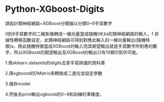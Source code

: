 # Python-XGboost-Digits
請設計類神經網路+XGBoost分類器以分類0~9手寫數字


0到9手寫數字的二維影像轉成一維向量當成隨機(W,b)的類神經網路的輸入，f 非線性轉移函數自定，此類神經網路可得到對應此輸入的一維向量輸出(隨機特徵)a，將此隨機特徵當成XGBoost的輸入而其期望輸出就是手寫數字所對應的數字，所以XGBoost的期望輸出及XGBoost的輸出只有10類(0到9)可能。

1.用sklearn.datasets的digits去拿手寫辨識的資料庫

2.用xgboost的DMatrix來轉換成二進位並設定參數

3.儲存model

4.然後去print輸出xgboost的0~9和訓練的準確度。

